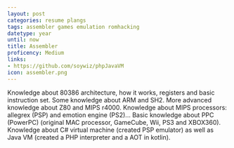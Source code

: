 ```yaml
---
layout: post
categories: resume plangs
tags: assembler games emulation romhacking
datetype: year
until: now
title: Assembler
proficency: Medium
links:
- https://github.com/soywiz/phpJavaVM
icon: assembler.png
---
```


Knowledge about 80386 architecture, how it works, registers and basic instruction set.
Some knowledge about ARM and SH2. More advanced knowledge about Z80 and MIPS r4000.
Knowledge about MIPS processors: allegrex (PSP) and emotion engine (PS2)...
Basic knowledge about PPC (PowerPC) (original MAC processor, GameCube, Wii, PS3 and XBOX360).
Knowledge about C# virtual machine  (created PSP emulator) as well as Java VM (created a PHP interpreter and a AOT in kotlin).
